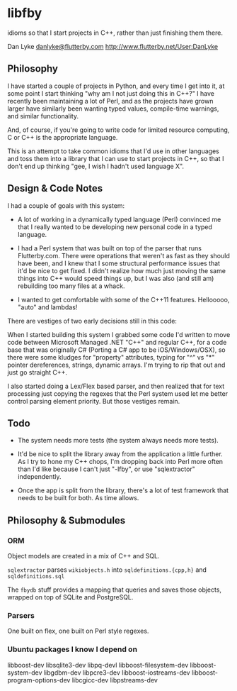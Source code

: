 # libfby

idioms so that I start projects in C++, rather than just finishing
them there.

Dan Lyke
danlyke@flutterby.com
http://www.flutterby.net/User:DanLyke

## Philosophy

I have started a couple of projects in Python, and every time I get
into it, at some point I start thinking "why am I not just doing this
in C++?" I have recently been maintaining a lot of Perl, and as the
projects have grown larger have similarly been wanting typed values,
compile-time warnings, and similar functionality.

And, of course, if you're going to write code for limited resource
computing, C or C++ is the appropriate language.

This is an attempt to take common idioms that I'd use in other
languages and toss them into a library that I can use to start
projects in C++, so that I don't end up thinking "gee, I wish I hadn't
used language X".

## Design & Code Notes

I had a couple of goals with this system:

* A lot of working in a dynamically typed language (Perl) convinced me
  that I really wanted to be developing new personal code in a typed
  language.

* I had a Perl system that was built on top of the parser that
  runs Flutterby.com. There were operations that weren't as fast as
  they should have been, and I knew that I some structural performance
  issues that it'd be nice to get fixed. I didn't realize how much
  just moving the same things into C++ would speed things up, but I
  was also (and still am) rebuilding too many files at a whack.

* I wanted to get comfortable with some of the C++11
  features. Hellooooo, "auto" and lambdas!

There are vestiges of two early decisions still in this code:

When I started building this system I grabbed some code I'd written to
move code between Microsoft Managed .NET "C++" and regular C++, for a
code base that was originally C# (Porting a C# app to be
iOS/Windows/OSX), so there were some kludges for "property"
attributes, typing for "^" vs "*" pointer dereferences, strings,
dynamic arrays. I'm trying to rip that out and just go straight C++.

I also started doing a Lex/Flex based parser, and then realized that
for text processing just copying the regexes that the Perl system used
let me better control parsing element priority. But those vestiges
remain.

## Todo

* The system needs more tests (the system always needs more tests).

* It'd be nice to split the library away from the application a little
  further. As I try to hone my C++ chops, I'm dropping back into Perl
  more often than I'd like because I can't just "-lfby", or use
  "sqlextractor" independently.

* Once the app is split from the library, there's a lot of test
  framework that needs to be built for both. As time allows.

## Philosophy & Submodules

### ORM

Object models are created in a mix of C++ and SQL.

`sqlextractor` parses `wikiobjects.h` into `sqldefinitions.{cpp,h}` and `sqldefinitions.sql`

The `fbydb` stuff provides a mapping that queries and saves those
objects, wrapped on top of SQLite and PostgreSQL.

### Parsers

One built on flex, one built on Perl style regexes.

### Ubuntu packages I know I depend on

libboost-dev libsqlite3-dev libpq-devl libboost-filesystem-dev
libboost-system-dev libgdbm-dev libpcre3-dev libboost-iostreams-dev
libboost-program-options-dev libcgicc-dev libpstreams-dev
